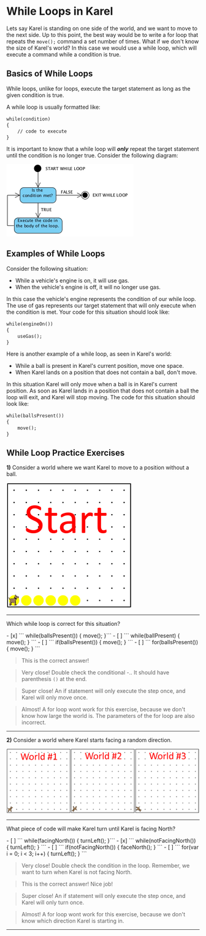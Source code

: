 # While Loops in Karel

Lets say Karel is standing on one side of the world, and we want to move to the next side. Up to this point, the best way would be to write a for loop that repeats the ```move();``` command a set number of times. What if we don't know the size of Karel's world? In this case we would use a while loop, which will execute a command while a condition is true. 

## Basics of While Loops

While loops, unlike for loops, execute the target statement as long as the given condition is true. 

A while loop is usually formatted like:
```
while(condition)
{
    // code to execute
}
```

It is important to know that a while loop will ***only*** repeat the target statement until the condition is no longer true. Consider the following diagram:

![While_Loop_Diagram](../static/karel/while_loop_diagram.png "While Loop Diagram")

## Examples of While Loops

Consider the following situation:

 - While a vehicle's engine is on, it will use gas. 
 - When the vehicle's engine is off, it will no longer use gas.
 

In this case the vehicle's engine represents the condition of our while loop. The use of gas represents our target statement that will only execute when the condition is met. Your code for this situation should look like:
``` 
while(engineOn())
{
    useGas();
}
```
Here is another example of a while loop, as seen in Karel's world:

 - While a ball is present in Karel's current position, move one space.
 - When Karel lands on a position that does not contain a ball, don't move.


In this situation Karel will only move when a ball is in Karel's current position. As soon as Karel lands in a position that does not contain a ball the loop will exit, and Karel will stop moving. The code for this situation should look like:
```
while(ballsPresent())
{
    move();
}
```

## While Loop Practice Exercises


**1)** Consider a world where we want Karel to move to a position without a ball. 

![Karel_While_Exercise1](../static/karel/Karel_While_loops_ex1.gif "Karel While Loops Exercise 1")

---

<p> Which while loop is correct for this situation? </p>
- [x] ``` while(ballsPresent()) { move(); }```
- [ ] ``` while(ballPresent) { move(); } ```
- [ ] ``` if(ballsPresent()) { move(); } ```
- [ ] ``` for(ballsPresent()) { move(); } ```
 
> This is the correct answer!

> Very close! Double check the conditional -.. It should have parenthesis ```()``` at the end.

> Super close! An if statement will only execute the step once, and Karel will only move once. 

> Almost! A for loop wont work for this exercise, because we don't know how large the world is. The parameters of the for loop are also incorrect.

---

**2)** Consider a world where Karel starts facing a random direction.

![Karel_While_Exercise2](../static/karel/karel_while_exercise_2.png "Karel While Loops Exercise 2")

---

<p> What piece of code will make Karel turn until Karel is facing North? </p>
- [ ] ``` while(facingNorth()) { turnLeft(); }```
- [x] ``` while(notFacingNorth()) { turnLeft(); } ```
- [ ] ``` if(notFacingNorth()) { faceNorth(); } ```
- [ ] ``` for(var i = 0; i < 3; i++) { turnLeft(); } ```
 
> Very close! Double check the condition in the loop. Remember, we want to turn when Karel is not facing North.

> This is the correct answer! Nice job!

> Super close! An if statement will only execute the step once, and Karel will only turn once. 

> Almost! A for loop wont work for this exercise, because we don't know which direction Karel is starting in.

---
